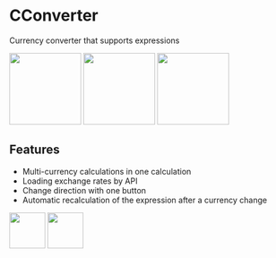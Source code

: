 # CConverter
Currency converter that supports expressions

<img src="https://user-images.githubusercontent.com/225176/173121191-9ef39b13-53db-43c6-9bdb-26b979bff450.png" width=128> <img src="https://user-images.githubusercontent.com/225176/173121188-30053b24-b7dd-4f38-a3a0-0d168d1156c6.png" width=128> <img src="https://user-images.githubusercontent.com/225176/173121184-a938b540-75b3-4ca1-910e-82e53310d55e.png" width=128>


## Features
- Multi-currency calculations in one calculation
- Loading exchange rates by API
- Change direction with one button 
- Automatic recalculation of the expression after a currency change


<a href="https://apps.apple.com/pl/app/multi-cconverter/id1627810516"><img src="https://user-images.githubusercontent.com/225176/173121357-339c8cc1-fa66-4565-9825-16d01b0b5a2e.png" height=64></a> <a href="https://play.google.com/store/apps/details?id=com.devolonter.cconverter"><img src="https://user-images.githubusercontent.com/225176/173122801-3125d2b3-6a7c-41e5-a837-8cf69ed1677a.png" height=64></a>
